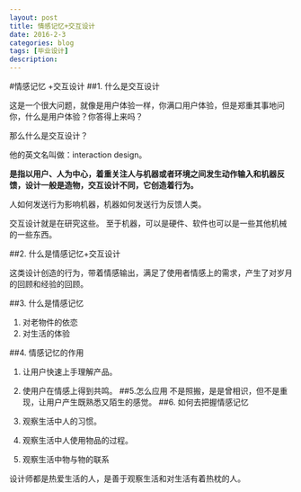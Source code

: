```yaml
---
layout: post
title: 情感记忆+交互设计
date: 2016-2-3
categories: blog
tags: [毕业设计]
description:
---
```



#情感记忆 +交互设计
##1. 什么是交互设计

这是一个很大问题，就像是用户体验一样，你满口用户体验，但是郑重其事地问你，什么是用户体验？你答得上来吗？

那么什么是交互设计？

他的英文名叫做：interaction design。

**是指以用户、人为中心，着重关注人与机器或者环境之间发生动作输入和机器反馈，设计一般是造物，交互设计不同，它创造着行为。**

人如何发送行为影响机器，机器如何发送行为反馈人类。

交互设计就是在研究这些。
至于机器，可以是硬件、软件也可以是一些其他机械的一些东西。

##2. 什么是情感记忆+交互设计

这类设计创造的行为，带着情感输出，满足了使用者情感上的需求，产生了对岁月的回顾和经验的回顾。

##3. 什么是情感记忆

1. 对老物件的依恋
2. 对生活的体验

##4. 情感记忆的作用
1. 让用户快速上手理解产品。
2. 使用户在情感上得到共鸣。
##5.怎么应用
不是照搬，是是曾相识，但不是重现，让用户产生既熟悉又陌生的感觉。
##6. 如何去把握情感记忆

1. 观察生活中人的习惯。
2. 观察生活中人使用物品的过程。
3. 观察生活中物与物的联系

设计师都是热爱生活的人，是善于观察生活和对生活有着热枕的人。

